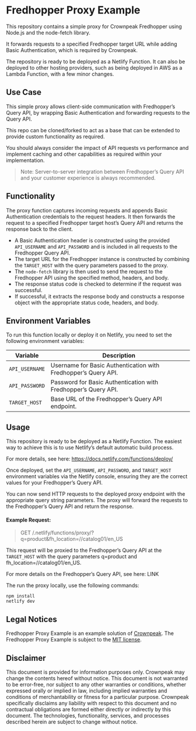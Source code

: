 # Fredhopper Proxy Example

This repository contains a simple proxy for Crownpeak Fredhopper using Node.js and the node-fetch library.

It forwards requests to a specified Fredhopper target URL while adding Basic Authentication, which is required by Crownpeak.

The repository is ready to be deployed as a Netlify Function. It can also be deployed to other hosting providers, such as being deployed in AWS as a Lambda Function, with a few minor changes.

## Use Case

This simple proxy allows client-side communication with Fredhopper’s Query API, by wrapping Basic Authentication and forwarding requests to the Query API.

This repo can be cloned/forked to act as a base that can be extended to provide custom functionality as required.

You should always consider the impact of API requests vs performance and implement caching and other capabilities as required within your implementation.

> Note: Server-to-server integration between Fredhopper’s Query API and your customer experience is always recommended.
## Functionality

The proxy function captures incoming requests and appends Basic Authentication credentials to the request headers. It then forwards the request to a specified Fredhopper target host’s Query API and returns the response back to the client.

- A Basic Authentication header is constructed using the provided `API_USERNAME` and `API_PASSWORD` and is included in all requests to the Fredhopper Query API.
- The target URL for the Fredhopper instance is constructed by combining the `TARGET_HOST` with the query parameters passed to the proxy.
- The `node-fetch` library is then used to send the request to the Fredhopper API using the specified method, headers, and body.
- The response status code is checked to determine if the request was successful.
- If successful, it extracts the response body and constructs a response object with the appropriate status code, headers, and body.

## Environment Variables

To run this function locally or deploy it on Netlify, you need to set the following environment variables:

| Variable       | Description                                                    |
| -------------- |----------------------------------------------------------------|
| `API_USERNAME` | Username for Basic Authentication with Fredhopper’s Query API. |
| `API_PASSWORD` | Password for Basic Authentication with Fredhopper’s Query API. |
| `TARGET_HOST`  | Base URL of the Fredhopper’s Query API endpoint.               |

## Usage

This repository is ready to be deployed as a Netlify Function. The easiest way to achieve this is to use Netlify’s default automatic build process.

For more details, see here: https://docs.netlify.com/functions/deploy/

Once deployed, set the `API_USERNAME`, `API_PASSWORD`, and `TARGET_HOST` environment variables via the Netlify console, ensuring they are the correct values for your Fredhopper’s Query API.

You can now send HTTP requests to the deployed proxy endpoint with the appropriate query string parameters. The proxy will forward the requests to the Fredhopper’s Query API and return the response.

#### Example Request:

> GET /.netlify/functions/proxy/?q=product&fh_location=//catalog01/en_US

This request will be proxied to the Fredhopper’s Query API at the `TARGET_HOST` with the query parameters q=product and fh_location=//catalog01/en_US.

For more details on the Fredhopper’s Query API, see here: LINK

The run the proxy locally, use the following commands:
``` 
npm install 
netlify dev
```
##  Legal Notices

Fredhopper Proxy Example is an example solution of [Crownpeak](https://www.crownpeak.com/). The Fredhopper Proxy Example is subject to the [MIT license](https://github.com/Crownpeak/fhr-client-proxy?tab=MIT-1-ov-file).

## Disclaimer
This document is provided for information purposes only. Crownpeak may change the contents hereof without notice. This document is not warranted to be error-free, nor subject to any other warranties or conditions, whether expressed orally or implied in law, including implied warranties and conditions of merchantability or fitness for a particular purpose. Crownpeak specifically disclaims any liability with respect to this document and no contractual obligations are formed either directly or indirectly by this document. The technologies, functionality, services, and processes described herein are subject to change without notice.